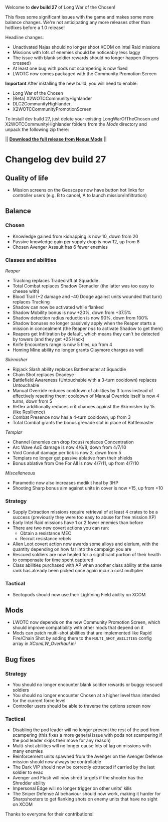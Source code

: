 Welcome to **dev build 27** of Long War of the Chosen!

This fixes some significant issues with the game and makes some more balance changes. We're not anticipating any more releases other than hotfixes before a 1.0 release!

Headline changes:

 * Unactivated Najas should no longer shoot XCOM on Intel Raid missions
 * Missions with lots of enemies should be noticeably less laggy
 * The issue with blank soldier rewards should no longer happen (fingers crossed)
 * At least one bug with pods not scampering is now fixed
 * LWOTC now comes packaged with the Community Promotion Screen

**Important** After installing the new build, you will need to enable:

 * Long War of the Chosen
 * \[Beta] X2WOTCCommunityHighlander
 * DLC2CommunityHighlander
 * X2WOTCCommunityPromotionScreen

To install dev build 27, just delete your existing LongWarOfTheChosen and X2WOTCCommunityHighlander folders from the *Mods* directory and unpack the following zip there:

||  **[Download the full release from Nexus Mods](https://www.nexusmods.com/xcom2/mods/757?tab=files)** ||

# Changelog dev build 27

## Quality of life

 * Mission screens on the Geoscape now have button hot links for controller users (e.g. B to cancel, A to launch mission/infiltration)

## Balance

### Chosen

 * Knowledge gained from kidnapping is now 10, down from 20
 * Passive knowledge gain per supply drop is now 12, up from 8
 * Chosen Avenger Assault has 6 fewer enemies

### Classes and abilities

*Reaper*
 * Tracking replaces Tradecraft at Squaddie
 * Total Combat replaces Shadow Grenadier (the latter was too easy to cheese with)
 * Blood Trail (+2 damage and -40 Dodge against units wounded that turn) replaces Tracking
 * Shadow can now be activated while flanked
 * Shadow Mobility bonus is now +20%, down from +37.5%
 * Shadow detection radius reduction is now 90%, down from 100%
 * Shadow bonuses no longer passively apply when the Reaper starts a mission in concealment (the Reaper *has* to activate Shadow to get them)
 * Reapers get Infiltration by default, which means they can't be detected by towers (and they get +25 Hack)
 * Knife Encounters range is now 5 tiles, up from 4
 * Homing Mine ability no longer grants Claymore charges as well

*Skirmisher*
 * Ripjack Slash ability replaces Battlemaster at Squaddie
 * Chain Shot replaces Deadeye
 * Battlefield Awareness (Untouchable with a 3-turn cooldown) replaces Untouchable
 * Manual Override reduces cooldown of abilities by 3 turns instead of effectively resetting them; cooldown of Manual Override itself is now 4 turns, down from 5
 * Reflex additionally reduces crit chances against the Skirmisher by 15 (like Resilience)
 * Combat Presence now has a 4-turn cooldown, up from 3
 * Total Combat grants the bonus grenade slot in place of Battlemaster



*Templar*
 * Channel (enemies can drop focus) replaces Concentration
 * Arc Wave AoE damage is now 4/6/8, down from 4/7/10
 * Void Conduit damage per tick is now 3, down from 5
 * Templars no longer get passive ablative from their shields
 * Bonus ablative from One For All is now 4/7/11, up from 4/7/10

*Miscellaneous*
 * Paramedic now also increases medikit heal by 3HP
 * Shooting Sharp bonus aim against units in cover is now +15, up from +10

### Strategy

 * Supply Extraction missions require retrieval of at least 4 crates to be a success (previously they were too easy to abuse for free mission XP)
 * Early Intel Raid missions have 1 or 2 fewer enemies than before
 * There are two new covert actions you can run:
   - Obtain a resistance MEC
   - Recruit resistance rebels
 * Alien Loot covert action now awards some alloys and elerium, with the quantity depending on how far into the campaign you are
 * Rescued soldiers are now healed for a significant portion of their health to compensate for time spent captured
 * Class abilities purchased with AP when another class ability at the same rank has already been picked once again incur a cost multiplier

### Tactical

 * Sectopods should now use their Lightning Field ability on XCOM

## Mods

 * LWOTC now depends on the new Community Promotion Screen, which should improve compatibility with other mods that depend on it
 * Mods can patch multi-shot abilities that are implemented like Rapid Fire/Chain Shot by adding them to the `MULTI_SHOT_ABILITIES` config array in *XComLW_Overhaul.ini*

## Bug fixes

### Strategy

 * You should no longer encounter blank soldier rewards or buggy rescued soldiers
 * You should no longer encounter Chosen at a higher level than intended for the current force level
 * Controller users should be able to traverse the options screen now

### Tactical

 * Disabling the pod leader will no longer prevent the rest of the pod from scampering (this fixes a more general issue with pods not scampering if the pod leader skips their move for any reason)
 * Multi-shot abilities will no longer cause lots of lag on missions with many enemies
 * Reinforcement units spawned from the Avenger on the Avenger Defense mission should now always be controllable
 * The Dark VIP should now be correctly extracted if carried by the last soldier to evac
 * Avenger and Flush will now shred targets if the shooter has the Shredder ability
 * Impersonal Edge will no longer trigger on other units' kills
 * The Sniper Defense AI behaviour should now work, making it harder for Sharpshooters to get flanking shots on enemy units that have no sight on XCOM

Thanks to everyone for their contributions!
